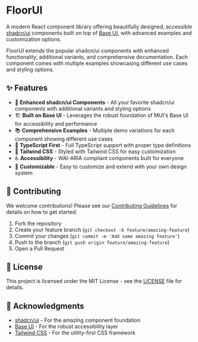 # FloorUI

A modern React component library offering beautifully designed, accessible  [shadcn/ui](https://ui.shadcn.com/) components built on top of [Base UI](https://base-ui.com/), with advanced examples and customization options.

FloorUI extends the popular shadcn/ui components with enhanced functionality, additional variants, and comprehensive documentation. Each component comes with multiple examples showcasing different use cases and styling options.

## ✨ Features

- 🎨 **Enhanced shadcn/ui Components** - All your favorite shadcn/ui components with additional variants and styling options
- 🏗️ **Built on Base UI** - Leverages the robust foundation of MUI's Base UI for accessibility and performance
- 📚 **Comprehensive Examples** - Multiple demo variations for each component showing different use cases
- 🎯 **TypeScript First** - Full TypeScript support with proper type definitions
- 🎨 **Tailwind CSS** - Styled with Tailwind CSS for easy customization
- ♿ **Accessibility** - WAI-ARIA compliant components built for everyone
- 🔧 **Customizable** - Easy to customize and extend with your own design system

## 🤝 Contributing

We welcome contributions! Please see our [Contributing Guidelines](CONTRIBUTING.md) for details on how to get started.

1. Fork the repository
2. Create your feature branch (`git checkout -b feature/amazing-feature`)
3. Commit your changes (`git commit -m 'Add some amazing feature'`)
4. Push to the branch (`git push origin feature/amazing-feature`)
5. Open a Pull Request

## 📄 License

This project is licensed under the MIT License - see the [LICENSE](LICENSE) file for details.

## 🙏 Acknowledgments

- [shadcn/ui](https://ui.shadcn.com/) - For the amazing component foundation
- [Base UI](https://base-ui.com/) - For the robust accessibility layer
- [Tailwind CSS](https://tailwindcss.com/) - For the utility-first CSS framework

